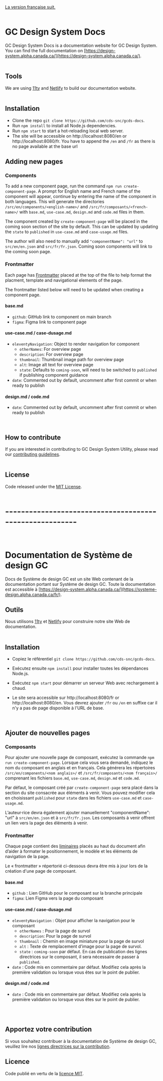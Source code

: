 [La version française suit.](#documentation-de-système-de-design-gc)
<br/>
<br/>

# GC Design System Docs

GC Design System Docs is a documentation website for GC Design System. You can find the full documentation on [https://design-system.alpha.canada.ca/](https://design-system.alpha.canada.ca/).
<br/>
<br/>

## Tools

We are using [11ty](https://www.11ty.dev/docs/) and [Netlify](https://docs.netlify.com/) to build our documentation website.
<br/>
<br/>

## Installation

- Clone the repo `git clone https://github.com/cds-snc/gcds-docs`.
- Run `npm install` to install all Node.js dependencies.
- Run `npm start` to start a hot-reloading local web server.
- The site will be accessible on http://localhost:8080/en or http://localhost:8080/fr. You have to append the `/en` and `/fr` as there is no page available at the base url
  <br/>

## Adding new pages

### Components

To add a new component page, run the command `npm run create-component-page`. A prompt for English name and French name of the component will appear, continue by entering the name of the component in both languages. This will generate the directories `/src/en/components/<english-name>/` and `/src/fr/composants/<french-name>/` with `base.md`, `use-case.md`, `design.md` and `code.md` files in them.

The component created by `create-component-page` will be placed in the coming soon section of the site by default. This can be updated by updating the `state` to `published` in `use-case.md` and `case-usage.md` files.

The author will also need to manually add `"componentName": "url"` to `src/en/en.json` and `src/fr/fr.json`. Coming soon components will link to the coming soon page.

### Frontmatter

Each page has [Frontmatter](https://www.scribendi.com/academy/articles/front_matter.en.html#:~:text=Front%20matter%20is%20the%20first,a%20preface%2C%20and%20much%20more.) placed at the top of the file to help format the placment, template and navigational elements of the page.

The frontmatter listed below will need to be updated when creating a component page.

#### base.md

- `github`: GitHub link to component on main branch
- `figma`: Figma link to component page

#### use-case.md / case-dusage.md

- `eleventyNavigation`: Object to render navigation for component
  - `otherNames`: For overview page
  - `description`: For overview page
  - `thumbnail`: Thumbnail image path for overview page
  - `alt`: Image alt text for overview page
  - `state`: Defaults to `coming-soon`, will need to be switched to `published` if publishing component guidance
- `date`: Commented out by default, uncomment after first commit or when ready to publish

#### design.md / code.md

- `date`: Commented out by default, uncomment after first commit or when ready to publish

<br/>

## How to contribute

If you are interested in contributing to GC Design System Utility, please read our [contributing guidelines](https://github.com/cds-snc/gcds-docs/blob/main/CONTRIBUTING.md).
<br/>
<br/>

## License

Code released under the [MIT License](https://github.com/cds-snc/gcds-docs/blob/main/LICENSE).
<br/>
<br/>

# --------------------------------------------------------

<br/>

# Documentation de Système de design GC

Docs de Système de design GC est un site Web contenant de la documentation portant sur Système de design GC. Toute la documentation est accessible à [https://design-system.alpha.canada.ca/](https://systeme-design.alpha.canada.ca/fr/).

## Outils

Nous utilisons [11ty](https://www.11ty.dev/docs/) et [Netlify](https://docs.netlify.com/) pour construire notre site Web de documentation.
<br/>
<br/>

## Installation

- Copiez le référentiel `git clone https://github.com/cds-snc/gcds-docs`.
- Exécutez ensuite `npm install` pour installer toutes les dépendances Node.js.
- Exécutez `npm start` pour démarrer un serveur Web avec rechargement à chaud.
- Le site sera accessible sur http://localhost:8080/fr or http://localhost:8080/en. Vous devrez ajouter `/fr` ou `/en` en suffixe car il n'y a pas de page disponible à l'URL de base.
    
  <br/>

## Ajouter de nouvelles pages

### Composants

Pour ajouter une nouvelle page de composant, exécutez la commande `npm run create-component-page`. Lorsque cela vous sera demandé, indiquez le nom du composant en anglais et en français. Cela générera les répertoires `/src/en/components/<nom anglais>/` et `/src/fr/composants/<nom français>/` comprenant les fichiers `base.md`, `use-case.md`, `design.md` et `code.md`.

Par défaut, le composant créé par `create-component-page` sera placé dans la section du site consacrée aux éléments à venir. Vous pouvez modifier cela en choisissant `published` pour `state` dans les fichiers `use-case.md` et `case-usage.md`.

L’auteur·rice devra également ajouter manuellement "componentName": "url" à `src/en/en.json` et à `src/fr/fr.json`. Les composants à venir offrent un lien vers la page des éléments à venir.

### Frontmatter

Chaque page contient des [liminaires](https://www.scribendi.com/academy/articles/front_matter.en.html#:~:text=Front%20matter%20is%20the%20first,a%20preface%2C%20and%20much%20more.) placés au haut du document afin d’aider à formater le positionnement, le modèle et les éléments de navigation de la page.

Le « frontmatter » répertorié ci-dessous devra être mis à jour lors de la création d'une page de composant.

#### base.md

- `github` : Lien GitHub pour le composant sur la branche principale
- `figma`: Lien Figma vers la page du composant

#### use-case.md / case-dusage.md

- `eleventyNavigation` : Objet pour afficher la navigation pour le composant
  - `otherNames` : Pour la page de survol
  - `description`: Pour la page de survol
  - `thumbnail` : Chemin en image miniature pour la page de survol
  - `alt` : Texte de remplacement d’image pour la page de survol.
  - `state` : `coming-soon` par défaut. En cas de publication des lignes directrices sur le composant, il sera nécessaire de passer à `published`.
- `date` : Code mis en commentaire par défaut. Modifiez cela après la première validation ou lorsque vous êtes sur le point de publier.

#### design.md / code.md

- `date` : Code mis en commentaire par défaut. Modifiez cela après la première validation ou lorsque vous êtes sur le point de publier.

  <br/>
  <br/>

## Apportez votre contribution

Si vous souhaitez contribuer à la documentation de Système de design GC, veuillez lire nos [lignes directrices sur la contribution](https://github.com/cds-snc/gcds-docs/blob/main/CONTRIBUTING.md).
<br/>

## Licence

Code publié en vertu de la [licence MIT](https://github.com/cds-snc/gcds-docs/blob/main/LICENSE).
